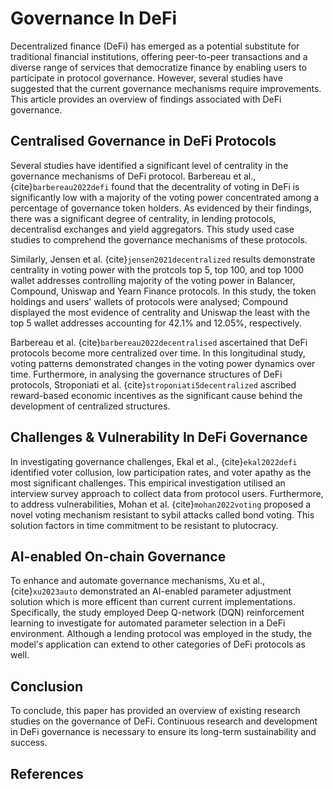 # Governance In DeFi

Decentralized finance (DeFi) has emerged as a potential substitute for traditional financial institutions, offering peer-to-peer transactions and a diverse range of services that democratize finance by enabling users to participate in protocol governance. However, several studies have suggested that the current governance mechanisms require improvements. This article provides an overview of findings associated with DeFi governance.

## Centralised Governance in DeFi Protocols

 Several studies have identified a significant level of centrality in the governance mechanisms of DeFi protocol. Barbereau et al., {cite}`barbereau2022defi` found that the decentrality of voting in DeFi is significantly low with a majority of the voting power concentrated among a percentage of governance token holders. As evidenced by their findings, there was a significant degree of centrality, in lending protocols, decentralisd exchanges and yield aggregators. This study used case studies to comprehend the governance mechanisms of these protocols.

Similarly, Jensen et al. {cite}`jensen2021decentralized` results demonstrate centrality in voting power with the protcols top 5, top 100, and top 1000 wallet addresses controlling majority of the voting power in Balancer, Compound, Uniswap and Yearn Finance protocols. In this study, the token holdings and users' wallets of protocols were analysed; Compound displayed the most evidence of centrality and Uniswap the least with the top 5 wallet addresses accounting for 42.1% and 12.05%, respectively.

Barbereau et al. {cite}`barbereau2022decentralised` ascertained that DeFi protocols become more centralized over time. In this longitudinal study, voting patterns demonstrated changes in the voting power dynamics over time. Furthermore, in analysing the governance structures of DeFi protocols, Stroponiati et al. {cite}`stroponiati5decentralized` ascribed reward-based economic incentives as the significant cause behind the development of centralized structures.
 
## Challenges & Vulnerability In DeFi Governance

In investigating governance challenges, Ekal et al., {cite}`ekal2022defi` identified voter collusion, low participation rates, and voter apathy as the most significant challenges. This empirical investigation utilised an interview survey approach to collect data from protocol users. Furthermore, to address vulnerabilities, Mohan et al. {cite}`mohan2022voting` proposed a novel voting mechanism resistant to sybil attacks called bond voting. This solution factors in time commitment to be resistant to plutocracy. 

## AI-enabled On-chain Governance

To enhance and automate governance mechanisms, Xu et al., {cite}`xu2023auto` demonstrated an AI-enabled parameter adjustment solution which is more efficent than current current implementations. Specifically, the study employed Deep Q-network (DQN) reinforcement learning to investigate for automated parameter selection in a DeFi environment. Although a lending protocol was employed in the study, the model's application can extend to other categories of DeFi protocols as well.

## Conclusion
To conclude, this paper has provided an overview of existing research studies on the governance of DeFi. Continuous research and development in DeFi governance is necessary to ensure its long-term sustainability and success.

## References
<!-- ```{bibliography}
``` -->